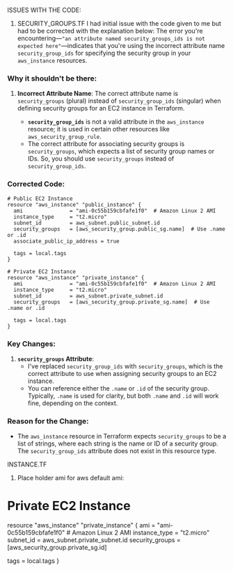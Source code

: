 







ISSUES WITH THE CODE:
1. SECURITY_GROUPS.TF
I had initial issue with the code given to me but had to be corrected with the explanation below:
The error you're encountering—`"an attribute named security_groups_ids is not expected here"`—indicates that you're using the incorrect attribute name `security_group_ids` for specifying the security group in your `aws_instance` resources.

### Why it shouldn't be there:

1. **Incorrect Attribute Name**: The correct attribute name is `security_groups` (plural) instead of `security_group_ids` (singular) when defining security groups for an EC2 instance in Terraform.

   - **`security_group_ids`** is not a valid attribute in the `aws_instance` resource; it is used in certain other resources like `aws_security_group_rule`.
   - The correct attribute for associating security groups is `security_groups`, which expects a list of security group names or IDs. So, you should use `security_groups` instead of `security_group_ids`.

### Corrected Code:

```hcl
# Public EC2 Instance
resource "aws_instance" "public_instance" {
  ami               = "ami-0c55b159cbfafe1f0"  # Amazon Linux 2 AMI
  instance_type     = "t2.micro"
  subnet_id         = aws_subnet.public_subnet.id
  security_groups   = [aws_security_group.public_sg.name]  # Use .name or .id
  associate_public_ip_address = true

  tags = local.tags
}

# Private EC2 Instance
resource "aws_instance" "private_instance" {
  ami               = "ami-0c55b159cbfafe1f0"  # Amazon Linux 2 AMI
  instance_type     = "t2.micro"
  subnet_id         = aws_subnet.private_subnet.id
  security_groups   = [aws_security_group.private_sg.name]  # Use .name or .id

  tags = local.tags
}
```

### Key Changes:

1. **`security_groups` Attribute**: 
   - I've replaced `security_group_ids` with `security_groups`, which is the correct attribute to use when assigning security groups to an EC2 instance.
   - You can reference either the `.name` or `.id` of the security group. Typically, `.name` is used for clarity, but both `.name` and `.id` will work fine, depending on the context. 

### Reason for the Change:
- The `aws_instance` resource in Terraform expects `security_groups` to be a list of strings, where each string is the name or ID of a security group. The `security_group_ids` attribute does not exist in this resource type.


INSTANCE.TF
1. Place holder ami for aws default ami:
# Private EC2 Instance
resource "aws_instance" "private_instance" {
  ami               = "ami-0c55b159cbfafe1f0"  # Amazon Linux 2 AMI
  instance_type     = "t2.micro"
  subnet_id         = aws_subnet.private_subnet.id
  security_groups = [aws_security_group.private_sg.id]

  tags = local.tags
}
